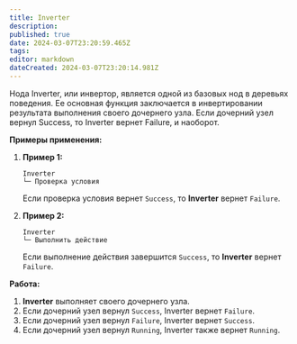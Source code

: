 ```yaml
---
title: Inverter
description: 
published: true
date: 2024-03-07T23:20:59.465Z
tags: 
editor: markdown
dateCreated: 2024-03-07T23:20:14.981Z
---
```


Нода Inverter, или инвертор, является одной из базовых нод в деревьях поведения. Ее основная функция заключается в инвертировании результата выполнения своего дочернего узла. Если дочерний узел вернул Success, то Inverter вернет Failure, и наоборот. 

**Примеры применения:**
1. **Пример 1:**
   ```
   Inverter
   └─ Проверка условия
   ```
   Если проверка условия вернет `Success`, то **Inverter** вернет `Failure`.

2. **Пример 2:**
   ```
   Inverter
   └─ Выполнить действие
   ```
   Если выполнение действия завершится `Success`, то **Inverter** вернет `Failure`.

**Работа:**
1. **Inverter** выполняет своего дочернего узла.
2. Если дочерний узел вернул `Success`, Inverter вернет `Failure`.
3. Если дочерний узел вернул `Failure`, Inverter вернет `Success`.
4. Если дочерний узел вернул `Running`, Inverter также вернет `Running`.